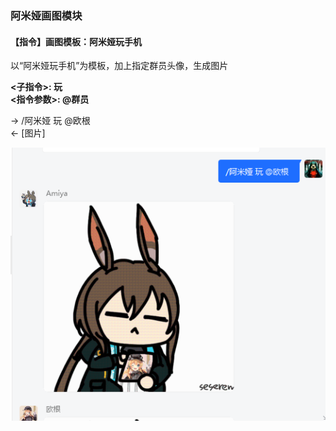### 阿米娅画图模块

#### 【指令】画图模板：阿米娅玩手机

以“阿米娅玩手机”为模板，加上指定群员头像，生成图片

**<子指令>: 玩**  
**<指令参数>: @群员**

-> /阿米娅 玩 @欧根  
<- [图片]

![image](阿米娅玩手机样例.png)